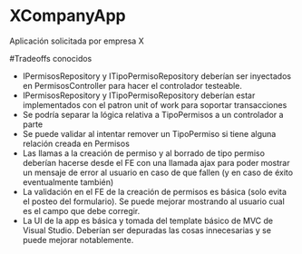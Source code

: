 # XCompanyApp
Aplicación solicitada por empresa X

#Tradeoffs conocidos
* IPermisosRepository y ITipoPermisoRepository deberían ser inyectados en PermisosController para hacer el controlador testeable.
* IPermisosRepository y ITipoPermisoRepository deberían estar implementados con el patron unit of work para soportar transacciones
* Se podría separar la lógica relativa a TipoPermisos a un controlador a parte
* Se puede validar al intentar remover un TipoPermiso si tiene alguna relación creada en Permisos
* Las llamas a la creación de permiso y al borrado de tipo permiso deberían hacerse desde el FE con una llamada ajax para poder mostrar un mensaje de error al usuario en caso de que fallen (y en caso de éxito eventualmente también)
* La validación en el FE de la creación de permisos es básica (solo evita el posteo del formulario). Se puede mejorar mostrando al usuario cual es el campo que debe corregir.
* La UI de la app es básica y tomada del template básico de MVC de Visual Studio. Deberían ser depuradas las cosas innecesarias y se puede mejorar notablemente. 
